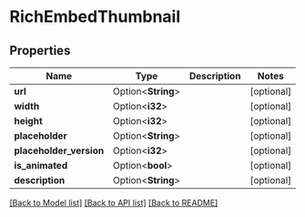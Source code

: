# RichEmbedThumbnail

## Properties

Name | Type | Description | Notes
------------ | ------------- | ------------- | -------------
**url** | Option<**String**> |  | [optional]
**width** | Option<**i32**> |  | [optional]
**height** | Option<**i32**> |  | [optional]
**placeholder** | Option<**String**> |  | [optional]
**placeholder_version** | Option<**i32**> |  | [optional]
**is_animated** | Option<**bool**> |  | [optional]
**description** | Option<**String**> |  | [optional]

[[Back to Model list]](../README.md#documentation-for-models) [[Back to API list]](../README.md#documentation-for-api-endpoints) [[Back to README]](../README.md)



